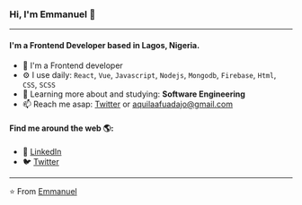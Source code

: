 ### Hi, I'm Emmanuel 👋
---

#### I'm a Frontend Developer based in Lagos, Nigeria.

- 🏢 I'm a Frontend developer
- ⚙️ I use daily: `React`, `Vue`, `Javascript`, `Nodejs`, `Mongodb`, `Firebase`, `Html`, `CSS`, `SCSS`
- 🌱 Learning more about and studying: **Software Engineering**
- 📫 Reach me asap: <a href="https://twitter.com/_aquils/">Twitter</a> or aquilaafuadajo@gmail.com

#### Find me around the web 🌎:
- 💼 <a href="https://www.linkedin.com/in/emmanuel-afuadajo/">LinkedIn</a>
- 🐦 <a href="https://twitter.com/_aquils/">Twitter</a>

---

⭐️ From [Emmanuel](https://github.com/aquilaafuadajo)
